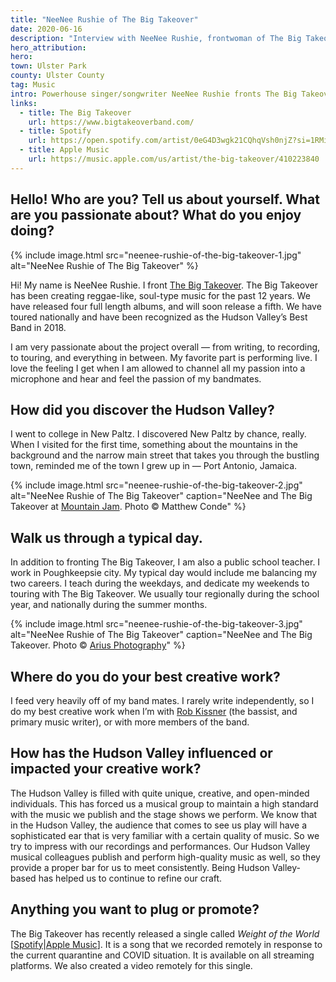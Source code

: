 ```yaml
---
title: "NeeNee Rushie of The Big Takeover"
date: 2020-06-16
description: "Interview with NeeNee Rushie, frontwoman of The Big Takeover, discussing her music and life in the Hudson Valley."
hero_attribution:
hero:
town: Ulster Park
county: Ulster County
tag: Music
intro: Powerhouse singer/songwriter NeeNee Rushie fronts The Big Takeover, the roots reggae band that’s become a Hudson Valley institution.
links:
  - title: The Big Takeover
    url: https://www.bigtakeoverband.com/
  - title: Spotify
    url: https://open.spotify.com/artist/0eG4D3wgk21CQhqVsh0njZ?si=1RMiMHXQQG6nhd5afq7PcQ
  - title: Apple Music
    url: https://music.apple.com/us/artist/the-big-takeover/410223840
---
```


## Hello! Who are you? Tell us about yourself. What are you passionate about? What do you enjoy doing?

{% include image.html src="neenee-rushie-of-the-big-takeover-1.jpg" alt="NeeNee Rushie of The Big Takeover" %}

Hi! My name is NeeNee Rushie. I front [The Big Takeover](https://www.bigtakeoverband.com/). The Big Takeover has been creating reggae-like, soul-type music for the past 12 years. We have released four full length albums, and will soon release a fifth. We have toured nationally and have been recognized as the Hudson Valley’s Best Band in 2018.

I am very passionate about the project overall — from writing, to recording, to touring, and everything in between. My favorite part is performing live. I love the feeling I get when I am allowed to channel all my passion into a microphone and hear and feel the passion of my bandmates.

## How did you discover the Hudson Valley?

I went to college in New Paltz. I discovered New Paltz by chance, really. When I visited for the first time, something about the mountains in the background and the narrow main street that takes you through the bustling town, reminded me of the town I grew up in — Port Antonio, Jamaica.

{% include image.html src="neenee-rushie-of-the-big-takeover-2.jpg" alt="NeeNee Rushie of The Big Takeover" caption="NeeNee and The Big Takeover at <a href='https://mountainjam.com/'>Mountain Jam</a>. Photo © Matthew Conde" %}

## Walk us through a typical day.

In addition to fronting The Big Takeover, I am also a public school teacher. I work in Poughkeepsie city. My typical day would include me balancing my two careers. I teach during the weekdays, and dedicate my weekends to touring with The Big Takeover. We usually tour regionally during the school year, and nationally during the summer months.

{% include image.html src="neenee-rushie-of-the-big-takeover-3.jpg" alt="NeeNee Rushie of The Big Takeover" caption="NeeNee and The Big Takeover. Photo © <a href='https://www.ariusphoto.com/'>Arius Photography</a>" %}

## Where do you do your best creative work?

I feed very heavily off of my band mates. I rarely write independently, so I do my best creative work when I’m with [Rob Kissner](https://www.instagram.com/robkissner/) (the bassist, and primary music writer), or with more members of the band.

## How has the Hudson Valley influenced or impacted your creative work?

The Hudson Valley is filled with quite unique, creative, and open-minded individuals. This has forced us a musical group to maintain a high standard with the music we publish and the stage shows we perform. We know that in the Hudson Valley, the audience that comes to see us play will have a sophisticated ear that is very familiar with a certain quality of music. So we try to impress with our recordings and performances. Our Hudson Valley musical colleagues publish and perform high-quality music as well, so they provide a proper bar for us to meet consistently. Being Hudson Valley-based has helped us to continue to refine our craft.

## Anything you want to plug or promote?

The Big Takeover has recently released a single called _Weight of the World_ [[Spotify](https://open.spotify.com/album/7i2QvVWgwSOxTVwj9HTFSS?highlight=spotify:track:42HANbwn7y0gxuNTu5fSml)|[Apple Music](https://music.apple.com/us/album/weight-of-the-world-single/1511256949)]. It is a song that we recorded remotely in response to the current quarantine and COVID situation. It is available on all streaming platforms. We also created a video remotely for this single.
